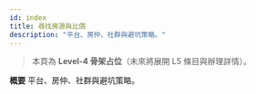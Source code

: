 ```yaml
---
id: index
title: 尋找房源與比價
description: "平台、房仲、社群與避坑策略。"
---
```


> 本頁為 **Level-4 骨架占位**（未來將展開 L5 條目與辦理詳情）。

**概要**
平台、房仲、社群與避坑策略。
